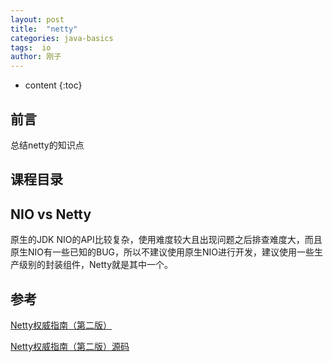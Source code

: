 ```yaml
---
layout: post
title:  "netty"
categories: java-basics
tags:  io
author: 刚子
---
```


* content
{:toc}


## 前言


总结netty的知识点

##  课程目录











## NIO vs Netty

原生的JDK NIO的API比较复杂，使用难度较大且出现问题之后排查难度大，而且原生NIO有一些已知的BUG，所以不建议使用原生NIO进行开发，建议使用一些生产级别的封装组件，Netty就是其中一个。




## 参考

[Netty权威指南（第二版）](https://item.jd.com/11681556.html)

[Netty权威指南（第二版）源码](https://github.com/wuyinxian124/nettybook2)